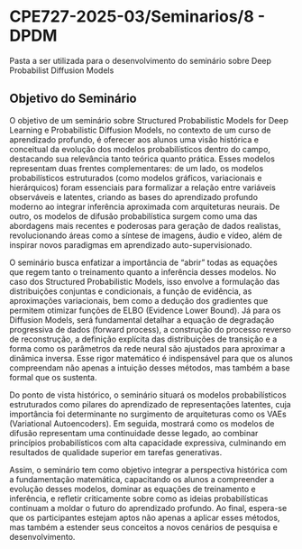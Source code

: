 # CPE727-2025-03/Seminarios/8 - DPDM
Pasta a ser utilizada para o desenvolvimento do seminário sobre Deep Probabilist Diffusion Models

## Objetivo do Seminário

O objetivo de um seminário sobre Structured Probabilistic Models for Deep Learning e Probabilistic Diffusion Models, no contexto de um curso de aprendizado profundo, é oferecer aos alunos uma visão histórica e conceitual da evolução dos modelos probabilísticos dentro do campo, destacando sua relevância tanto teórica quanto prática. Esses modelos representam duas frentes complementares: de um lado, os modelos probabilísticos estruturados (como modelos gráficos, variacionais e hierárquicos) foram essenciais para formalizar a relação entre variáveis observáveis e latentes, criando as bases do aprendizado profundo moderno ao integrar inferência aproximada com arquiteturas neurais. De outro, os modelos de difusão probabilística surgem como uma das abordagens mais recentes e poderosas para geração de dados realistas, revolucionando áreas como a síntese de imagens, áudio e vídeo, além de inspirar novos paradigmas em aprendizado auto-supervisionado.

O seminário busca enfatizar a importância de “abrir” todas as equações que regem tanto o treinamento quanto a inferência desses modelos. No caso dos Structured Probabilistic Models, isso envolve a formulação das distribuições conjuntas e condicionais, a função de evidência, as aproximações variacionais, bem como a dedução dos gradientes que permitem otimizar funções de ELBO (Evidence Lower Bound). Já para os Diffusion Models, será fundamental detalhar a equação de degradação progressiva de dados (forward process), a construção do processo reverso de reconstrução, a definição explícita das distribuições de transição e a forma como os parâmetros da rede neural são ajustados para aproximar a dinâmica inversa. Esse rigor matemático é indispensável para que os alunos compreendam não apenas a intuição desses métodos, mas também a base formal que os sustenta.

Do ponto de vista histórico, o seminário situará os modelos probabilísticos estruturados como pilares do aprendizado de representações latentes, cuja importância foi determinante no surgimento de arquiteturas como os VAEs (Variational Autoencoders). Em seguida, mostrará como os modelos de difusão representam uma continuidade desse legado, ao combinar princípios probabilísticos com alta capacidade expressiva, culminando em resultados de qualidade superior em tarefas generativas.

Assim, o seminário tem como objetivo integrar a perspectiva histórica com a fundamentação matemática, capacitando os alunos a compreender a evolução desses modelos, dominar as equações de treinamento e inferência, e refletir criticamente sobre como as ideias probabilísticas continuam a moldar o futuro do aprendizado profundo. Ao final, espera-se que os participantes estejam aptos não apenas a aplicar esses métodos, mas também a estender seus conceitos a novos cenários de pesquisa e desenvolvimento.